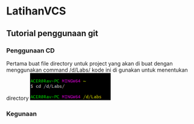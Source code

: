 # LatihanVCS
## Tutorial penggunaan git

### Penggunaan CD
Pertama buat file directory untuk project yang akan di buat dengan menggunakan command /d/Labs/ 
kode ini di gunakan untuk menentukan directory
![Gambar](ScreenShot/ss1.png)
###  Kegunaan